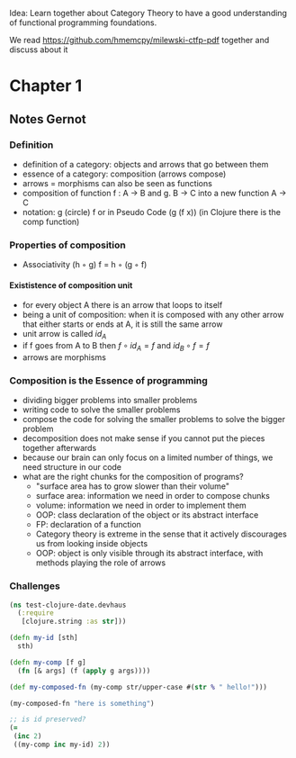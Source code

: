 Idea: Learn together about Category Theory to have a good understanding of functional programming foundations.

We read https://github.com/hmemcpy/milewski-ctfp-pdf together and discuss about it

# Chapter 1
## Notes Gernot
### Definition
* definition of a category: objects and arrows that go between them
* essence of a category: composition (arrows compose)
* arrows = morphisms can also be seen as functions
* composition of function f : A -> B and g. B -> C into a new function
A -> C
* notation: g (circle) f
or in Pseudo Code
(g (f x)) (in Clojure there is the comp function)
### Properties of composition
* Associativity (h ◦ g) f = h ◦ (g ◦ f)
####  Exististence of composition unit
* for every object A there is an arrow that loops to itself 
* being a unit of composition: when it is composed with any other arrow that either starts or ends at A, it is still the same arrow
* unit arrow is called $id_{A}$
* if f goes from A to B then $f \circ id_{A} = f$ and $id_{B} \circ f = f$
* arrows are morphisms
### Composition is the Essence of programming
* dividing bigger problems into smaller problems
* writing code to solve the smaller problems
* compose the code for solving the smaller problems to solve the bigger problem
* decomposition does not make sense if you cannot put the pieces together afterwards
* because our brain can only focus on a limited number of things, we need structure in our code
* what are the right chunks for the composition of programs?
  * "surface area has to grow slower than their volume"
  * surface area: information we need in order to compose chunks
  * volume: information we need in order to implement them
  * OOP: class declaration of the object or its abstract interface
  * FP: declaration of a function
  * Category theory is extreme in the sense that it actively discourages us from looking inside objects
  * OOP: object is only visible through its abstract interface, with methods playing the role of arrows
  
### Challenges

```clojure
(ns test-clojure-date.devhaus
  (:require
   [clojure.string :as str]))

(defn my-id [sth]
  sth)

(defn my-comp [f g]
  (fn [& args] (f (apply g args))))

(def my-composed-fn (my-comp str/upper-case #(str % " hello!")))

(my-composed-fn "here is something")

;; is id preserved?
(=
 (inc 2)
 ((my-comp inc my-id) 2))
```
